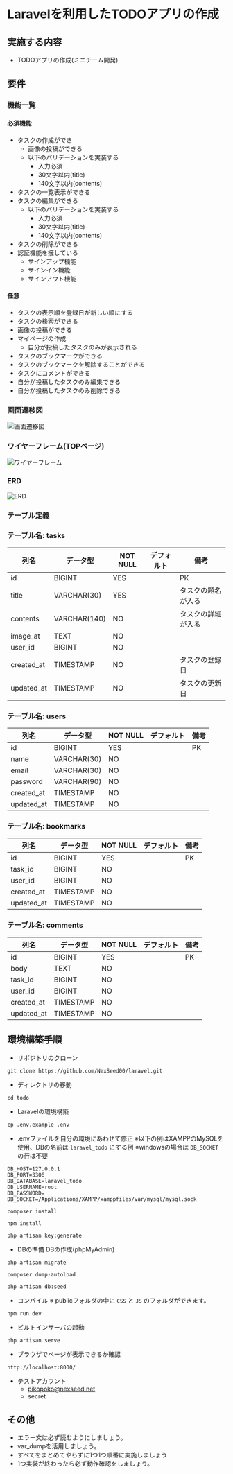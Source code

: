 # Laravelを利用したTODOアプリの作成

## 実施する内容
- TODOアプリの作成(ミニチーム開発)

## 要件
### 機能一覧
#### 必須機能
- タスクの作成ができ
  - 画像の投稿ができる
  - 以下のバリデーションを実装する
    - 入力必須
    - 30文字以内(title)
    - 140文字以内(contents)
- タスクの一覧表示ができる
- タスクの編集ができる
  - 以下のバリデーションを実装する
    - 入力必須
    - 30文字以内(title)
    - 140文字以内(contents)
- タスクの削除ができる
- 認証機能を擁している
  - サインアップ機能
  - サインイン機能
  - サインアウト機能

#### 任意
- タスクの表示順を登録日が新しい順にする
- タスクの検索ができる
- 画像の投稿ができる
- マイページの作成
  - 自分が投稿したタスクのみが表示される
- タスクのブックマークができる
- タスクのブックマークを解除することができる
- タスクにコメントができる
- 自分が投稿したタスクのみ編集できる
- 自分が投稿したタスクのみ削除できる

### 画面遷移図
![画面遷移図](./sitemap.jpeg)

### ワイヤーフレーム(TOPページ)
![ワイヤーフレーム](./wireframe.png)

### ERD
![ERD](./erd.jpeg)

### テーブル定義
### テーブル名: tasks
| 列名        | データ型    | NOT NULL | デフォルト | 備考                 |
| ----------- | ----------- | -------- | ---------- | -------------------- |
| id          | BIGINT      | YES      |            | PK                   |
| title       | VARCHAR(30) | YES      |            | タスクの題名が入る   |
| contents    | VARCHAR(140)| NO       |            | タスクの詳細が入る   |
| image_at    | TEXT        | NO       |            |                      |
| user_id     | BIGINT      | NO       |            |                      |
| created_at  | TIMESTAMP   | NO       |            | タスクの登録日       |
| updated_at  | TIMESTAMP   | NO       |            | タスクの更新日       |

### テーブル名: users
| 列名        | データ型    | NOT NULL | デフォルト | 備考                 |
| ----------- | ----------- | -------- | ---------- | -------------------- |
| id          | BIGINT      | YES      |            | PK                   |
| name        | VARCHAR(30) | NO       |            |                      |
| email       | VARCHAR(30) | NO       |            |                      |
| password    | VARCHAR(90) | NO       |            |                      |
| created_at  | TIMESTAMP   | NO       |            |                      |
| updated_at  | TIMESTAMP   | NO       |            |                      |

### テーブル名: bookmarks
| 列名        | データ型    | NOT NULL | デフォルト | 備考                 |
| ----------- | ----------- | -------- | ---------- | -------------------- |
| id          | BIGINT      | YES      |            | PK                   |
| task_id     | BIGINT      | NO       |            |                      |
| user_id     | BIGINT      | NO       |            |                      |
| created_at  | TIMESTAMP   | NO       |            |                      |
| updated_at  | TIMESTAMP   | NO       |            |                      |

### テーブル名: comments
| 列名        | データ型    | NOT NULL | デフォルト | 備考                 |
| ----------- | ----------- | -------- | ---------- | -------------------- |
| id          | BIGINT      | YES      |            | PK                   |
| body        | TEXT        | NO       |            |                      |
| task_id     | BIGINT      | NO       |            |                      |
| user_id     | BIGINT      | NO       |            |                      |
| created_at  | TIMESTAMP   | NO       |            |                      |
| updated_at  | TIMESTAMP   | NO       |            |                      |

## 環境構築手順
- リポジトリのクローン
```
git clone https://github.com/NexSeed00/laravel.git
```

- ディレクトリの移動
```
cd todo
```

- Laravelの環境構築
```
cp .env.example .env
```

- .envファイルを自分の環境にあわせて修正
  ※以下の例はXAMPPのMySQLを使用、DBの名前は `laravel_todo` にする例
  ※windowsの場合は `DB_SOCKET` の行は不要
```
DB_HOST=127.0.0.1
DB_PORT=3306
DB_DATABASE=laravel_todo
DB_USERNAME=root
DB_PASSWORD=
DB_SOCKET=/Applications/XAMPP/xamppfiles/var/mysql/mysql.sock
```

```
composer install

npm install

php artisan key:generate
```

- DBの準備
  DBの作成(phpMyAdmin)

```
php artisan migrate

composer dump-autoload

php artisan db:seed
```

- コンパイル
    ※ publicフォルダの中に `CSS` と `JS` のフォルダができます。
```
npm run dev
```

- ビルトインサーバの起動
```
php artisan serve
```

- ブラウザでページが表示できるか確認
```
http://localhost:8000/
```

- テストアカウント
  - pikopoko@nexseed.net
  - secret

## その他
- エラー文は必ず読むようにしましょう。
- var_dumpを活用しましょう。
- すべてをまとめてやらずに1つ1つ順番に実施しましょう
- 1つ実装が終わったら必ず動作確認をしましょう。
